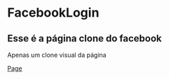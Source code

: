 # FacebookLogin
<h2>Esse é a página clone do facebook</h2>

Apenas um clone visual da página

<a href="https://facebookbyrafaalmeida1.netlify.app/">Page</a>
